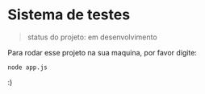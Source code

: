 <h1>Sistema de testes</h1>

> status do projeto: em desenvolvimento

Para rodar esse projeto na sua maquina, por favor digite:

```
node app.js
```

:)
